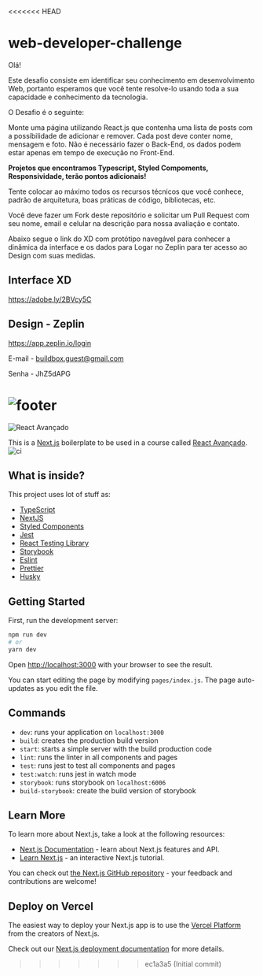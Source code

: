 <<<<<<< HEAD
# web-developer-challenge

Olá!

Este desafio consiste em identificar seu conhecimento em desenvolvimento Web, portanto esperamos que você tente resolve-lo usando toda a sua capacidade e conhecimento da tecnologia.

O Desafio é o seguinte:

Monte uma página utilizando React.js que contenha uma lista de posts com a possíbilidade de adicionar e remover. Cada post deve conter nome, mensagem e foto. Não é necessário fazer o Back-End, os dados podem estar apenas em tempo de execução no Front-End.

**Projetos que encontramos Typescript, Styled Compoments, Responsividade, terão pontos adicionais!**

Tente colocar ao máximo todos os recursos técnicos que você conhece, padrão de arquitetura, boas práticas de código, bibliotecas, etc.

Você deve fazer um Fork deste repositório e solicitar um Pull Request com seu nome, email e celular na descrição para nossa avaliação e contato.

Abaixo segue o link do XD com protótipo navegável para conhecer a dinâmica da interface e os dados para Logar no Zeplin para ter acesso ao Design com suas medidas.


## Interface XD
https://adobe.ly/2BVcy5C

## Design - Zeplin
https://app.zeplin.io/login

E-mail - buildbox.guest@gmail.com

Senha - JhZ5dAPG

![footer](https://cdn-images-1.medium.com/max/2600/1*_DOHv30w-0eI-Ysz5U47Yg.png)
=======

![React Avançado](https://raw.githubusercontent.com/React-Avancado/boilerplate/master/public/img/logo-gh.svg)

This is a [Next.js](https://nextjs.org/) boilerplate to be used in a course called [React Avançado](https://reactavancado.com.br/).
![ci](https://github.com/React-Avancado/boilerplate/workflows/ci/badge.svg)
## What is inside?

This project uses lot of stuff as:

- [TypeScript](https://www.typescriptlang.org/)
- [NextJS](https://nextjs.org/)
- [Styled Components](https://styled-components.com/)
- [Jest](https://jestjs.io/)
- [React Testing Library](https://testing-library.com/docs/react-testing-library/intro)
- [Storybook](https://storybook.js.org/)
- [Eslint](https://eslint.org/)
- [Prettier](https://prettier.io/)
- [Husky](https://github.com/typicode/husky)

## Getting Started

First, run the development server:

```bash
npm run dev
# or
yarn dev
```

Open [http://localhost:3000](http://localhost:3000) with your browser to see the result.

You can start editing the page by modifying `pages/index.js`. The page auto-updates as you edit the file.

## Commands

- `dev`: runs your application on `localhost:3000`
- `build`: creates the production build version
- `start`: starts a simple server with the build production code
- `lint`: runs the linter in all components and pages
- `test`: runs jest to test all components and pages
- `test:watch`: runs jest in watch mode
- `storybook`: runs storybook on `localhost:6006`
- `build-storybook`: create the build version of storybook

## Learn More

To learn more about Next.js, take a look at the following resources:

- [Next.js Documentation](https://nextjs.org/docs) - learn about Next.js features and API.
- [Learn Next.js](https://nextjs.org/learn) - an interactive Next.js tutorial.

You can check out [the Next.js GitHub repository](https://github.com/vercel/next.js/) - your feedback and contributions are welcome!

## Deploy on Vercel

The easiest way to deploy your Next.js app is to use the [Vercel Platform](https://vercel.com/import?utm_medium=default-template&filter=next.js&utm_source=create-next-app&utm_campaign=create-next-app-readme) from the creators of Next.js.

Check out our [Next.js deployment documentation](https://nextjs.org/docs/deployment) for more details.
>>>>>>> ec1a3a5 (Initial commit)
